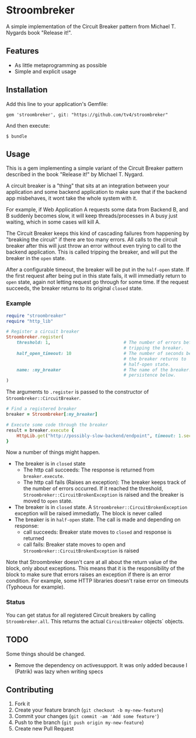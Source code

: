 # Stroombreker

A simple implementation of the Circuit Breaker pattern from
Michael T. Nygards book "Release it!".

## Features

- As little metaprogramming as possible
- Simple and explicit usage

## Installation

Add this line to your application's Gemfile:

    gem 'stroombreker', git: "https://github.com/tv4/stroombreker"

And then execute:

    $ bundle

## Usage

This is a gem implementing a simple variant of the Circuit Breaker pattern 
described in the book "Release it!" by Michael T. Nygard. 

A circuit breaker is a "thing" that sits at an integration between your application
and some backend application to make sure that if the backend app misbehaves, it wont
take the whole system with it. 

For example, if Web Application A requests some data from Backend B, and B suddenly becomes
slow, it will keep threads/processes in A busy just waiting, which in some cases will kill
A. 

The Circuit Breaker keeps this kind of cascading failures from happening by
"breaking the circuit" if there are too many errors. All calls to the circuit
breaker after this will just throw an error without even trying to call to the
backend application. This is called tripping the breaker, and will put the 
breaker in the `open` state.

After a configurable timeout, the breaker will be put in the `half-open` state.
If the first request after being put in this state fails, it will immediatly
return to `open` state, again not letting request go through for some time.
If the request succeeds, the breaker returns to its original `closed` state.

### Example

````ruby
require "stroombreaker"
require "http_lib"

# Register a circuit breaker
Stroombreker.register(
    threshold: 1,                            # The number of errors before
                                             # tripping the breaker.
    half_open_timeout: 10                    # The number of seconds before
                                             # the breaker returns to 
                                             # half-open state.
    name: :my_breaker                        # The name of the breaker. See
                                             # persistence below.
)
````

The arguments to `.register` is passed to the constructor of
`Stroombreker::CircuitBreaker`.

````ruby
# Find a registered breaker
breaker = Stroombreker[:my_breaker]

# Execute some code through the breaker
result = breaker.execute {
    HttpLib.get("http://possibly-slow-backend/endpoint", timeout: 1.second)
}
````

Now a number of things might happen.

- The breaker is in `closed` state
    - The http call succeeds: The response is returned from `breaker.execute`.
    - The http call fails (Raises an exception): The breaker keeps track of the
      number of errors occurred. If it reached the threshold,
      `Stroombreker::CircuitBrokenException` is raised and the breaker is moved
      to `open` state.
- The breaker is in `closed` state. A `Stroombreker::CircuitBrokenException`
  exception will be raised immediatly. The block is never called
- The breaker is in `half-open` state. The call is made and depending on response:
    - call succeeds: Breaker state moves to `closed` and response is returned
    - call fails: Breaker state moves to open and
      `Stroombreker::CircuitBrokenException` is raised

Note that Stroombreker doesn't care at all about the return value of the block,
only about exceptions. This means that it is the responsibility of the block
to make sure that errors raises an exception if there is an error condition. For
example, some HTTP libraries doesn't raise error on timeouts (Typhoeus for 
example).


### Status

You can get status for all registered Circuit breakers by calling
`Stroombreker.all`. This returns the actual `CircuitBreaker` objects` objects.

## TODO

Some things should be changed.

- Remove the dependency on activesupport. It was only added because I (Patrik)
  was lazy when writing specs

## Contributing

1. Fork it
2. Create your feature branch (`git checkout -b my-new-feature`)
3. Commit your changes (`git commit -am 'Add some feature'`)
4. Push to the branch (`git push origin my-new-feature`)
5. Create new Pull Request
